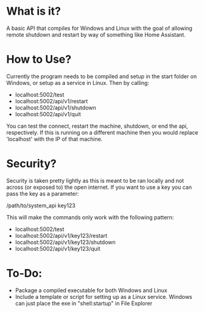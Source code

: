 # What is it?
A basic API that compiles for Windows and Linux with the goal of allowing remote shutdown and restart by way of something like Home Assistant.

# How to Use?
Currently the program needs to be compiled and setup in the start folder on Windows, or setup as a service in Linux.
Then by calling:

 - localhost:5002/test
 - localhost:5002/api/v1/restart
 - localhost:5002/api/v1/shutdown
 - localhost:5002/api/v1/quit

You can test the connect, restart the machine, shutdown, or end the api, respectively. If this is running on a different machine then you would replace 'localhost' with the IP of that machine.

# Security? 
Security is taken pretty lightly as this is meant to be ran locally and not across (or exposed to) the open internet. If you want to use a key you can pass the key as a parameter:

/path/to/system_api key123

This will make the commands only work with the following pattern:

 - localhost:5002/test
 - localhost:5002/api/v1/key123/restart
 - localhost:5002/api/v1/key123/shutdown
 - localhost:5002/api/v1/key123/quit

# To-Do:
 - Package a compiled executable for both Windows and Linux
 - Include a template or script for setting up as a Linux service. Windows can just place the exe in "shell:startup" in File Explorer  